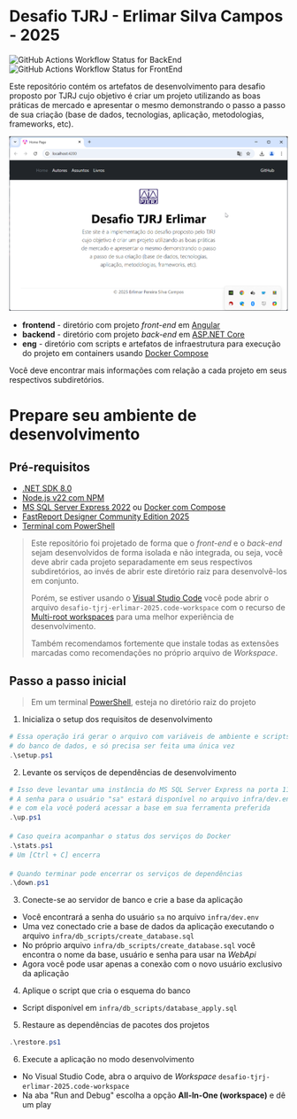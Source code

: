 # Desafio TJRJ - Erlimar Silva Campos - 2025

![GitHub Actions Workflow Status for BackEnd](https://img.shields.io/github/actions/workflow/status/erlimar/desafio-tjrj-erlimar-2025/ci-backend.yml?branch=main&style=for-the-badge&logo=github&label=CI%20-%20BackEnd)
![GitHub Actions Workflow Status for FrontEnd](https://img.shields.io/github/actions/workflow/status/erlimar/desafio-tjrj-erlimar-2025/ci-frontend.yml?branch=main&style=for-the-badge&logo=github&label=CI%20-%20FrontEnd)

Este repositório contém os artefatos de desenvolvimento para desafio proposto por TJRJ 
cujo objetivo é criar um projeto utilizando as boas práticas de mercado e apresentar o
mesmo demonstrando o passo a passo de sua criação (base de dados, tecnologias, aplicação,
metodologias, frameworks, etc).

![](printscreen.png)

- **frontend** - diretório com projeto _front-end_ em [Angular][ANGULAR]
- **backend** - diretório com projeto _back-end_ em [ASP.NET Core][ASPNETCORE]
- **eng** - diretório com scripts e artefatos de infraestrutura para execução do projeto
em containers usando [Docker Compose][DOCKERCOMPOSE]

Você deve encontrar mais informações com relação a cada projeto em seus respectivos
subdiretórios.

# Prepare seu ambiente de desenvolvimento

## Pré-requisitos

- [.NET SDK 8.0][DOTNETSDK]
- [Node.js v22 com NPM][NODEJS]
- [MS SQL Server Express 2022][MSSQL] ou [Docker com Compose][DOCKERCOMPOSE]
- [FastReport Designer Community Edition 2025][FASTREPORTDESIGNER]
- [Terminal com PowerShell][POWERSHELL]

> Este repositório foi projetado de forma que o _front-end_ e o _back-end_ sejam desenvolvidos
> de forma isolada e não integrada, ou seja, você deve abrir cada projeto separadamente em seus
> respectivos subdiretórios, ao invés de abrir este diretório raiz para desenvolvê-los em
> conjunto.
> 
> Porém, se estiver usando o [Visual Studio Code](https://code.visualstudio.com) você
> pode abrir o arquivo `desafio-tjrj-erlimar-2025.code-workspace` com o recurso de
> [Multi-root workspaces](https://code.visualstudio.com/docs/editor/workspaces/workspaces)
> para uma melhor experiência de desenvolvimento.
> 
> Também recomendamos fortemente que instale todas as extensões marcadas como recomendações
> no próprio arquivo de _Workspace_.

## Passo a passo inicial

> Em um terminal [PowerShell][POWERSHELL], esteja no diretório raiz do projeto

1. Inicializa o setup dos requisitos de desenvolvimento
```powershell
# Essa operação irá gerar o arquivo com variáveis de ambiente e scripts de criação
# do banco de dados, e só precisa ser feita uma única vez
.\setup.ps1
```

2. Levante os serviços de dependências de desenvolvimento
```powershell
# Isso deve levantar uma instância do MS SQL Server Express na porta 11433
# A senha para o usuário "sa" estará disponível no arquivo infra/dev.env
# e com ela você poderá acessar a base em sua ferramenta preferida
.\up.ps1

# Caso queira acompanhar o status dos serviços do Docker
.\stats.ps1
# Um [Ctrl + C] encerra

# Quando terminar pode encerrar os serviços de dependências
.\down.ps1
```

3. Conecte-se ao servidor de banco e crie a base da aplicação

- Você encontrará a senha do usuário `sa` no arquivo `infra/dev.env`
- Uma vez conectado crie a base de dados da aplicação executando o arquivo `infra/db_scripts/create_database.sql`
- No próprio arquivo `infra/db_scripts/create_database.sql` você encontra o nome da base, usuário e senha para usar na _WebApi_
- Agora você pode usar apenas a conexão com o novo usuário exclusivo da aplicação

4. Aplique o script que cria o esquema do banco

- Script disponível em `infra/db_scripts/database_apply.sql`

5. Restaure as dependências de pacotes dos projetos
```powershell
.\restore.ps1
```

6. Execute a aplicação no modo desenvolvimento

- No Visual Studio Code, abra o arquivo de _Workspace_ `desafio-tjrj-erlimar-2025.code-workspace`
- Na aba "Run and Debug" escolha a opção **All-In-One (workspace)** e dê um play

<!-- links -->
[ANGULAR]: https://angular.io
[ASPNETCORE]: https://asp.net
[DOCKERCOMPOSE]: https://docs.docker.com/compose/
[DOTNETSDK]: https://dotnet.microsoft.com/pt-br/download/dotnet/8.0
[NODEJS]: https://nodejs.org/pt
[MSSQL]: https://www.microsoft.com/pt-br/sql-server/sql-server-2022
[FASTREPORTDESIGNER]: https://fastreports.github.io/FastReport.Documentation/FastReportDesignerCommunityEdition.html
[POWERSHELL]: https://learn.microsoft.com/pt-br/powershell/